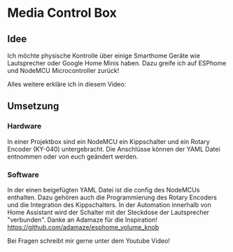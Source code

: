 # Media Control Box
## Idee
Ich möchte physische Kontrolle über einige Smarthome Geräte wie Lautsprecher oder Google Home Minis haben. Dazu greife ich auf ESPhome und NodeMCU Microcontroller zurück!

Alles weitere erkläre ich in diesem Video: 

## Umsetzung
### Hardware
In einer Projektbox sind ein NodeMCU ein Kippschalter und ein Rotary Encoder (KY-040) untergebracht. Die Anschlüsse können der YAML Datei entnommen oder von euch geändert werden.
### Software
In der einen beigefügten YAML Datei ist die config des NodeMCUs enthalten. Dazu gehören auch die Programmierung des Rotary Encoders und die Integration des Kippschalters. 
In der Automation innerhalb von Home Assistant wird der Schalter mit der Steckdose der Lautsprecher "verbunden".
Danke an Adamaze für die Inspiration! https://github.com/adamaze/esphome_volume_knob


Bei Fragen schreibt mir gerne unter dem Youtube Video!
